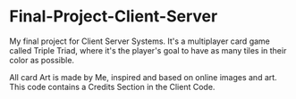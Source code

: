 # Final-Project-Client-Server
My final project for Client Server Systems. It's a multiplayer card game called Triple Triad, where it's the player's goal to have as many tiles in their color as possible.

All card Art is made by Me, inspired and based on online images and art. This code contains a Credits Section in the Client Code.
